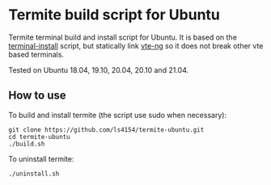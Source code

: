 Termite build script for Ubuntu
=====

Termite terminal build and install script for Ubuntu.
It is based on the [terminal-install](https://github.com/Corwind/termite-install/blob/master/termite-install.sh) script,
but statically link [vte-ng](https://github.com/thestinger/vte-ng) so it does not break other vte based terminals.

Tested on Ubuntu 18.04, 19.10, 20.04, 20.10 and 21.04.

## How to use

To build and install termite (the script use sudo when necessary):

```
git clone https://github.com/ls4154/termite-ubuntu.git
cd termite-ubuntu
./build.sh
```

To uninstall termite:

```
./uninstall.sh
```
